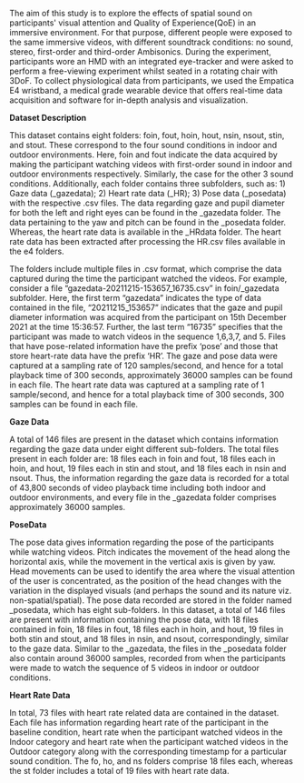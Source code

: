 The aim of this study is to explore the effects of spatial sound on participants' visual attention and Quality of Experience(QoE) in an immersive environment. For that purpose, different people were exposed to the same immersive videos, with different soundtrack conditions: no sound, stereo, first-order and third-order Ambisonics. During the experiment, participants wore an HMD with an integrated eye-tracker and were asked to perform a free-viewing experiment whilst seated in a rotating chair with 3DoF. To collect physiological data from participants, we used the Empatica E4 wristband, a medical grade wearable device that offers real-time data acquisition and software for in-depth analysis and visualization.

**Dataset Description**

This dataset contains eight folders: foin, fout, hoin, hout, nsin, nsout, stin, and stout. These correspond to the four sound conditions in indoor and outdoor environments. Here, foin and fout indicate the data acquired by making the participant watching videos with first-order sound in indoor and outdoor environments respectively. Similarly, the case for the other 3 sound conditions. Additionally, each folder contains three subfolders, such as: 1) Gaze data (_gazedata); 2) Heart rate data (_HR); 3) Pose data (_posedata) with the respective .csv files. The data regarding gaze and pupil diameter for both the left and right eyes can be found in the _gazedata folder. The data pertaining to the yaw and pitch can be found in the _posedata folder. Whereas, the heart rate data is available in the _HRdata folder. The heart rate data has been extracted after processing the HR.csv files available in the e4 folders. 

The folders include multiple files in .csv format, which comprise the data captured during the time the participant watched the videos. For example, consider a file “gazedata-20211215-153657_16735.csv” in foin/_gazedata subfolder. Here, the first term “gazedata” indicates the type of data contained in the file, “20211215_153657” indicates that the gaze and pupil diameter information was acquired from the participant on 15th December 2021 at the time 15:36:57. Further, the last term “16735” specifies that the participant was made to watch videos in the sequence 1,6,3,7, and 5. Files that have pose-related information have the prefix ‘pose’ and those that store heart-rate data have the prefix ‘HR’. The gaze and pose data were captured at a sampling rate of 120 samples/second, and hence for a total playback time of 300 seconds, approximately 36000 samples can be found in each file. The heart rate data was captured at a sampling rate of 1 sample/second, and hence for a total playback time of 300 seconds, 300 samples can be found in each file. 

**Gaze Data**

A total of 146 files are present in the dataset which contains information regarding the gaze data under eight different sub-folders. The total files present in each folder are: 18 files each in foin and fout, 18 files each in hoin, and hout, 19 files each in stin and stout, and 18 files each in nsin and nsout. Thus, the information regarding the gaze data is recorded for a total of 43,800 seconds of video playback time including both indoor and outdoor environments, and every file in the _gazedata folder comprises approximately 36000 samples.

**PoseData**

The pose data gives information regarding the pose of the participants while watching videos. Pitch indicates the movement of the head along the horizontal axis, while the movement in the vertical axis is given by yaw. Head movements can be used to identify the area where the visual attention of the user is concentrated, as the position of the head changes with the variation in the displayed visuals (and perhaps the sound and its nature viz. non-spatial/spatial). The pose data recorded are stored in the folder named _posedata, which has eight sub-folders. In this dataset, a total of 146 files are present with information containing the pose data, with 18 files contained in foin, 18 files in fout, 18 files each in hoin, and hout, 19 files in both stin and stout, and 18 files in nsin, and nsout, correspondingly, similar to the gaze data. Similar to the _gazedata, the files in the _posedata folder also contain around 36000 samples, recorded from when the participants were made to watch the sequence of 5 videos in indoor or outdoor conditions. 

**Heart Rate Data**

In total, 73 files with heart rate related data are contained in the dataset. Each file has information regarding heart rate of the participant in the baseline condition, heart rate when the participant watched videos in the Indoor category and heart rate when the participant watched videos in the Outdoor category along with the corresponding timestamp for a particular sound condition. The fo, ho, and ns folders comprise 18 files each, whereas the st folder includes a total of 19 files with heart rate data.

